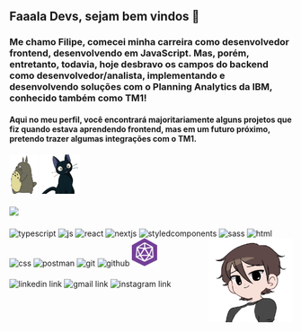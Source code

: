 ## Faaala Devs, sejam bem vindos 👋

### Me chamo Filipe, comecei minha carreira como desenvolvedor frontend, desenvolvendo em JavaScript. Mas, porém, entretanto, todavia, hoje desbravo os campos do backend como desenvolvedor/analista, implementando e desenvolvendo soluções com o Planning Analytics da IBM, conhecido também como TM1!

#### Aqui no meu perfil, você encontrará majoritariamente alguns projetos que fiz quando estava aprendendo frontend, mas em um futuro próximo, pretendo trazer algumas integrações com o TM1.

<div style="margin: 20px 0px">
    <img  alt="totoro" height="70px" width="50px" src="src/ezgif-4-0b3d0680e7.gif">
    <img alt="cat" height="70px" src="src/ezgif-6-d560a58602.gif">
</div>

<div style="margin: 20px 0px" >
    <img src="https://github-readme-stats.vercel.app/api?username=fincci&show_icons=true&theme=midnight-purple&include_all_commits=true&count_private=true&rank_icon=github&card_width=489">
</div>

<div style="margin: 20px 0px">
    <img alt="typescript" src="https://skillicons.dev/icons?i=typescript" />
    <img alt="js" src="https://skillicons.dev/icons?i=js" />
    <img alt="react" src="https://skillicons.dev/icons?i=react" />
    <img alt="nextjs" src="https://skillicons.dev/icons?i=nextjs" />
    <img alt="styledcomponents" src="https://skillicons.dev/icons?i=styledcomponents" />
    <img alt="sass" src="https://skillicons.dev/icons?i=sass" />
    <img alt="html" src="https://skillicons.dev/icons?i=html" />
    <img alt="css" src="https://skillicons.dev/icons?i=css" />
    <img alt="postman" src="https://skillicons.dev/icons?i=postman" />
    <img alt="git" src="https://skillicons.dev/icons?i=git" />
    <img alt="github" src="https://skillicons.dev/icons?i=github" />
    <img src="src/tm1Icon.png" height="50px" />
    <img alt="avatar-filipe" align="right"  height="150px" width="150px" src="src/avatartransparent.gif">
</div>

<div style="margin: 20px 0px">
    <a style="text-decoration: none" href="https://www.linkedin.com/in/filipe-carvalho/" target="_blank">
        <img src="https://skillicons.dev/icons?i=linkedin" alt="linkedin link"/>
    </a>
    <a style="text-decoration: none" href="mailto:filipeoliveiracv@gmail.com" target="_blank">
        <img src="https://skillicons.dev/icons?i=gmail" alt="gmail link"/>
    </a>
    <a style="text-decoration: none" href="https://instagram.com/filipeoliveirac" target="_blank">
        <img src="https://skillicons.dev/icons?i=instagram" alt="instagram link"/>
    </a>
</div>
